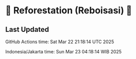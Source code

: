 
# 🌳 Reforestation (Reboisasi) 🌲

## Last Updated

GitHub Actions time: Sat Mar 22 21:18:14 UTC 2025

Indonesia/Jakarta time: Sun Mar 23 04:18:14 WIB 2025
